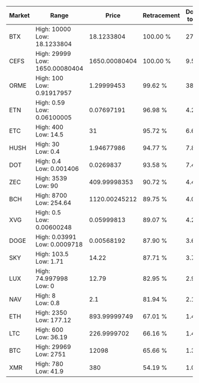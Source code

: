 | Market | Range | Price| Retracement | Doubles to 50% |
| --- | --- | --- | --- | --- |
| BTX | High: 10000<br />Low: 18.1233804 | 18.1233804 | 100.00 % | 276.39 |
| CEFS | High: 29999<br />Low: 1650.00080404 | 1650.00080404 | 100.00 % | 9.59 |
| ORME | High: 100<br />Low: 0.91917957 | 1.29999453 | 99.62 % | 38.82 |
| ETN | High: 0.59<br />Low: 0.06100005 | 0.07697191 | 96.98 % | 4.23 |
| ETC | High: 400<br />Low: 14.5 | 31 | 95.72 % | 6.69 |
| HUSH | High: 30<br />Low: 0.4 | 1.94677986 | 94.77 % | 7.81 |
| DOT | High: 0.4<br />Low: 0.001406 | 0.0269837 | 93.58 % | 7.44 |
| ZEC | High: 3539<br />Low: 90 | 409.99998353 | 90.72 % | 4.43 |
| BCH | High: 8700<br />Low: 254.64 | 1120.00245212 | 89.75 % | 4.00 |
| XVG | High: 0.5<br />Low: 0.00600248 | 0.05999813 | 89.07 % | 4.22 |
| DOGE | High: 0.03991<br />Low: 0.0009718 | 0.00568192 | 87.90 % | 3.60 |
| SKY | High: 103.5<br />Low: 1.71 | 14.22 | 87.71 % | 3.70 |
| LUX | High: 74.997998<br />Low: 0 | 12.79 | 82.95 % | 2.93 |
| NAV | High: 8<br />Low: 0.8 | 2.1 | 81.94 % | 2.10 |
| ETH | High: 2350<br />Low: 177.12 | 893.99999749 | 67.01 % | 1.41 |
| LTC | High: 600<br />Low: 36.19 | 226.9999702 | 66.16 % | 1.40 |
| BTC | High: 29969<br />Low: 2751 | 12098 | 65.66 % | 1.35 |
| XMR | High: 780<br />Low: 41.9 | 380 | 54.19 % | 1.08 |
